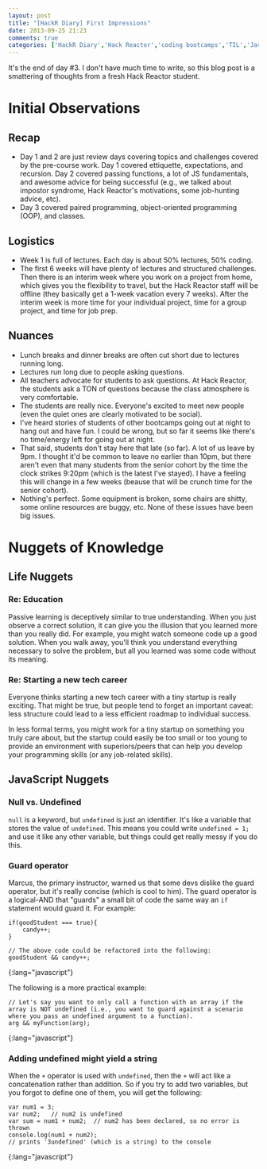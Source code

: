 ```yaml
---
layout: post
title: "[HackR Diary] First Impressions"
date: 2013-09-25 21:23
comments: true
categories: ['HackR Diary','Hack Reactor','coding bootcamps','TIL','JavaScript']
---
```


It's the end of day #3. I don't have much time to write, so this blog post is a smattering of thoughts from a fresh Hack Reactor student.

# Initial Observations

## Recap

- Day 1 and 2 are just review days covering topics and challenges covered by the pre-course work. Day 1 covered ettiquette, expectations, and recursion. Day 2 covered passing functions, a lot of JS fundamentals, and awesome advice for being successful (e.g., we talked about impostor syndrome, Hack Reactor's motivations, some job-hunting advice, etc).
- Day 3 covered paired programming, object-oriented programming (OOP), and classes.

## Logistics

- Week 1 is full of lectures. Each day is about 50% lectures, 50% coding.
- The first 6 weeks will have plenty of lectures and structured challenges. Then there is an interim week where you work on a project from home, which gives you the flexibility to travel, but the Hack Reactor staff will be offline (they basically get a 1-week vacation every 7 weeks). After the interim week is more time for your individual project, time for a group project, and time for job prep.

## Nuances

- Lunch breaks and dinner breaks are often cut short due to lectures running long.
- Lectures run long due to people asking questions.
- All teachers advocate for students to ask questions. At Hack Reactor, the students ask a TON of questions because the class atmosphere is very comfortable.
- The students are really nice. Everyone's excited to meet new people (even the quiet ones are clearly motivated to be social).
- I've heard stories of students of other bootcamps going out at night to hang out and have fun. I could be wrong, but so far it seems like there's no time/energy left for going out at night.
- That said, students don't stay here that late (so far). A lot of us leave by 9pm. I thought it'd be common to leave no earlier than 10pm, but there aren't even that many students from the senior cohort by the time the clock strikes 9:20pm (which is the latest I've stayed). I have a feeling this will change in a few weeks (beause that will be crunch time for the senior cohort).
- Nothing's perfect. Some equipment is broken, some chairs are shitty, some online resources are buggy, etc. None of these issues have been big issues.

# Nuggets of Knowledge

## Life Nuggets

### Re: **Education**

Passive learning is deceptively similar to true understanding. When you just observe a correct solution, it can give you the illusion that you learned more than you really did. For example, you might watch someone code up a good solution. When you walk away, you'll think you understand everything necessary to solve the problem, but all you learned was some code without its meaning.

### Re: **Starting a new tech career**

Everyone thinks starting a new tech career with a tiny startup is really exciting. That might be true, but people tend to forget an important caveat: less structure could lead to a less efficient roadmap to individual success.

In less formal terms, you might work for a tiny startup on something you truly care about, but the startup could easily be too small or too young to provide an environment with superiors/peers that can help you develop your programming skills (or any job-related skills).

## JavaScript Nuggets

### Null vs. Undefined

`null` is a keyword, but `undefined` is just an identifier. It's like a variable that stores the value of `undefined`. This means you could write `undefined = 1;` and use it like any other variable, but things could get really messy if you do this.

### Guard operator

Marcus, the primary instructor, warned us that some devs dislike the guard operator, but it's really concise (which is cool to him). The guard operator is a logical-AND that "guards" a small bit of code the same way an `if` statement would guard it. For example:

~~~
if(goodStudent === true){
	candy++;
}

// The above code could be refactored into the following:
goodStudent && candy++;
~~~
{:lang="javascript"}

The following is a more practical example:

~~~
// Let's say you want to only call a function with an array if the array is NOT undefined (i.e., you want to guard against a scenario where you pass an undefined argument to a function).
arg && myFunction(arg);
~~~
{:lang="javascript"}

### Adding undefined might yield a string

When the `+` operator is used with `undefined`, then the `+` will act like a concatenation rather than addition. So if you try to add two variables, but you forgot to define one of them, you will get the following:

~~~
var num1 = 3;
var num2;	// num2 is undefined
var sum = num1 + num2;	// num2 has been declared, so no error is thrown
console.log(num1 + num2);
// prints '3undefined' (which is a string) to the console
~~~
{:lang="javascript"}
